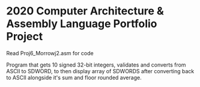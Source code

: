 # 2020 Computer Architecture & Assembly Language Portfolio Project

Read Proj6_Morrowj2.asm for code

Program that gets 10 signed 32-bit integers, validates and converts from ASCII to SDWORD, to then display array of SDWORDS after converting back to ASCII alongside it's sum and floor rounded average.

